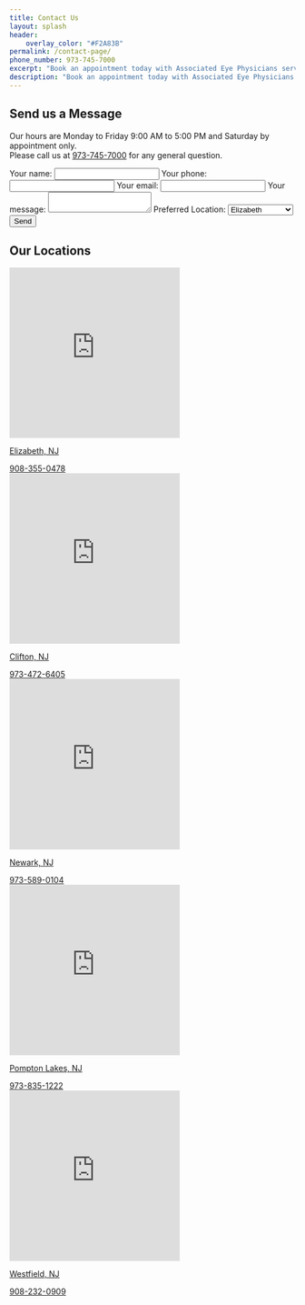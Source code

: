 ```yaml
---
title: Contact Us
layout: splash
header:
    overlay_color: "#F2A83B"
permalink: /contact-page/
phone_number: 973-745-7000
excerpt: "Book an appointment today with Associated Eye Physicians serving northern New Jersey - Clifton, Elizabeth, Newark, Pompton lakes, and Westfield"
description: "Book an appointment today with Associated Eye Physicians serving northern New Jersey - Clifton, Elizabeth, Newark, Pompton lakes,and Westfield"
---
```

## Send us a Message
Our hours are Monday to Friday 9:00 AM to 5:00 PM and Saturday by appointment only.  
Please call us at [973-745-7000](tel:9737457000) for any general question. 
<div class="contact-form">
<form id="contact-form" action="https://formspree.io/f/mdovrwdl" method="POST">
  <label>
    Your name:
    <input type="text" name="name">
  </label>
    <label>
    Your phone:
    <input type="tel" name="phone">
  </label>
  <label>
    Your email:
    <input type="email" name="email">
  </label>
  <label>
    Your message:
    <textarea name="message"></textarea>
  </label>
  <label>
  Preferred Location:
    <select name="clinic_location" >
      <option value="Elizabeth">Elizabeth</option>
      <option value="Clifton">Clifton</option>
      <option value="Newark">Newark</option>
      <option value="Pompton Lakes">Pompton Lakes</option>
      <option value="Westfield">Westfield</option>
    </select>
  </label>
  <!-- your other form fields go here -->
  <button type="submit">Send</button>
</form>
</div>

## Our Locations
<div class="locations">
    <div>
        <iframe src="https://www.google.com/maps/embed?pb=!1m18!1m12!1m3!1d3026.6739823794874!2d-74.21738242350202!3d40.65911644085066!2m3!1f0!2f0!3f0!3m2!1i1024!2i768!4f13.1!3m3!1m2!1s0x89c24d4d87300a69%3A0xeb66beb4be7738c0!2s240%20Williamson%20St%2C%20Elizabeth%2C%20NJ%2007202!5e0!3m2!1sen!2sus!4v1685584403191!5m2!1sen!2sus" width="300" height="300" style="border:0;" allowfullscreen="" loading="lazy" referrerpolicy="no-referrer-when-downgrade"> </iframe>
        <p><a href="/locations/elizabeth/">Elizabeth, NJ</a></p>
        <a href="tel:908-355-0478">908-355-0478</a>
    </div>
    <div>
        <iframe src="https://www.google.com/maps/embed?pb=!1m18!1m12!1m3!1d3017.5611409860717!2d-74.16951292349452!3d40.85955812856823!2m3!1f0!2f0!3f0!3m2!1i1024!2i768!4f13.1!3m3!1m2!1s0x89c2ff01db7da18b%3A0x5f84a69aca76817f!2s1033%20Clifton%20Ave%20STE%20107%2C%20Clifton%2C%20NJ%2007013!5e0!3m2!1sen!2sus!4v1686188587693!5m2!1sen!2sus" width="300" height="300" style="border:0;" allowfullscreen="" loading="lazy" referrerpolicy="no-referrer-when-downgrade"></iframe>
        <p><a href="/locations/clifton/">Clifton, NJ</a></p>
        <a href="tel:973-472-6405">973-472-6405</a>
    </div>
    <div>
        <iframe src="https://www.google.com/maps/embed?pb=!1m18!1m12!1m3!1d3023.5216092051824!2d-74.16337462349942!3d40.72854663660168!2m3!1f0!2f0!3f0!3m2!1i1024!2i768!4f13.1!3m3!1m2!1s0x89c25384f2e305a9%3A0x981d87462f2eaf68!2sAssociated%20Eye%20Physicians!5e0!3m2!1sen!2sus!4v1686188795950!5m2!1sen!2sus" width="300" height="300" style="border:0;" allowfullscreen="" loading="lazy" referrerpolicy="no-referrer-when-downgrade"></iframe>
        <p><a href="/locations/newark/">Newark, NJ</a></p>
        <a href="tel:973-589-0104">973-589-0104</a>
    </div>
    <div>
        <iframe src="https://www.google.com/maps/embed?pb=!1m14!1m8!1m3!1d48177.21140706197!2d-74.288291!3d41.001716!3m2!1i1024!2i768!4f13.1!3m3!1m2!1s0x89c31cb60aadb30b%3A0x10e379d1a0c1aeb1!2s505%20Wanaque%20Ave%2C%20Pompton%20Lakes%2C%20NJ%2007442!5e0!3m2!1sen!2sus!4v1685673651885!5m2!1sen!2sus" width="300" height="300" style="border:0;" allowfullscreen="" loading="lazy" referrerpolicy="no-referrer-when-downgrade"></iframe>
        <p><a href="/locations/pompton-lakes/">Pompton Lakes, NJ</a></p>
        <a href="tel:973-835-1222">973-835-1222</a>
    </div>
    <div>
        <iframe src="https://www.google.com/maps/embed?pb=!1m14!1m8!1m3!1d96839.54146355084!2d-74.344472!3d40.668776!3m2!1i1024!2i768!4f13.1!3m3!1m2!1s0x89c3b1a45b7678b5%3A0xe80f76b89a530952!2s138%20S%20Euclid%20Ave%2C%20Westfield%2C%20NJ%2007090!5e0!3m2!1sen!2sus!4v1685673665774!5m2!1sen!2sus" width="300" height="300" style="border:0;" allowfullscreen="" loading="lazy" referrerpolicy="no-referrer-when-downgrade"></iframe>
        <p><a href="/locations/westfield/">Westfield, NJ</a></p>
        <a href="tel:908-232-0909">908-232-0909</a>
</div>

<script>
document.getElementById('contact-form').addEventListener('submit', function(e) {
    e.preventDefault(); // Prevent default form submission

    const form = this;
    const submitButton = form.querySelector('button[type="submit"]');
    const originalText = submitButton.textContent;

    // Show loading state
    submitButton.textContent = 'Sending...';
    submitButton.disabled = true;

    // Get form data
    const formData = new FormData(form);

    // Submit to Formspree
    fetch('https://formspree.io/f/mdovrwdl', {
        method: 'POST',
        body: formData,
        headers: {
            'Accept': 'application/json'
        }
    })
    .then(response => {
        if (response.ok) {
            // Success - redirect to thank you page
            window.location.href = '/thank-you/';
        } else {
            // Formspree error
            throw new Error('Form submission failed');
        }
    })
    .catch(error => {
        console.error('Error:', error);
        // Show error message
        alert('Sorry, there was an error sending your message. Please try again or call us directly.');
        // Reset button
        submitButton.textContent = originalText;
        submitButton.disabled = false;
    });
});
</script>
